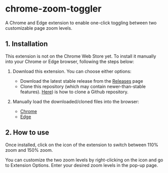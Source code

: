 # chrome-zoom-toggler

A Chrome and Edge extension to enable one-click toggling between two customizable page zoom levels.

## 1. Installation

This extension is not on the Chrome Web Store yet. To install it manually into your Chrome or Edge browser, following the steps below:

1. Download this extension. You can choose either options:
    * Download the latest stable release from the [Releases](https://github.com/jsh9/chatgpt-to-markdown/releases) page
    * Clone this repository (which may contain newer-than-stable features). [Here](https://docs.github.com/en/repositories/creating-and-managing-repositories/cloning-a-repository)) is how to clone a Github repository.

2. Manually load the downloaded/cloned files into the browser:
    * [Chrome](https://developer.chrome.com/docs/extensions/mv3/getstarted/development-basics/#load-unpacked)
    * [Edge](https://learn.microsoft.com/en-us/microsoft-edge/extensions-chromium/getting-started/extension-sideloading)

## 2. How to use

Once installed, click on the icon of the extension to switch between 110% zoom and 150% zoom.

You can customize the two zoom levels by right-clicking on the icon and go to Extension Options.  Enter your desired zoom levels in the pop-up page.
